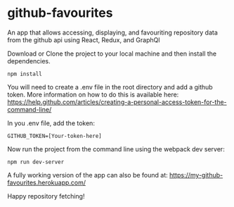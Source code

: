 # github-favourites
An app that allows accessing, displaying, and favouriting repository data from the github api using React, Redux, and GraphQl

Download or Clone the project to your local machine and then install the dependencies.

```
npm install
```

You will need to create a .env file in the root directory and add a github token. More information on how to do this is available here: https://help.github.com/articles/creating-a-personal-access-token-for-the-command-line/

In you .env file, add the token:

```
GITHUB_TOKEN=[Your-token-here]
```

Now run the project from the command line using the webpack dev server:

```
npm run dev-server
```

A fully working version of the app can also be found at: https://my-github-favourites.herokuapp.com/

Happy repository fetching!
